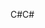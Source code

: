 <span data-ttu-id="6ef25-101">C#</span><span class="sxs-lookup"><span data-stu-id="6ef25-101">C#</span></span>